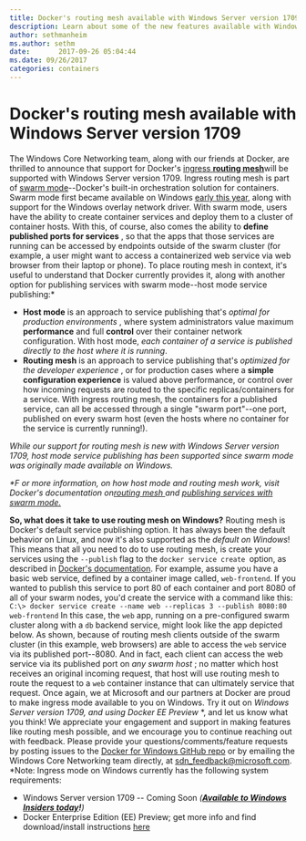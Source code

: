 ```yaml
---
title: Docker's routing mesh available with Windows Server version 1709
description: Learn about some of the new features available with Windows Server version 1709, including Docker's routing mesh. 
author: sethmanheim
ms.author: sethm
date:       2017-09-26 05:04:44
ms.date: 09/26/2017
categories: containers
---
```

# Docker's routing mesh available with Windows Server version 1709

The Windows Core Networking team, along with our friends at Docker, are thrilled to announce that support for Docker's [ingress **routing mesh**](https://docs.docker.com/engine/swarm/ingress/)will be supported with Windows Server version 1709. Ingress routing mesh is part of [swarm mode](https://docs.docker.com/engine/swarm/)\--Docker's built-in orchestration solution for containers. Swarm mode first became available on Windows [early this year](https://blogs.technet.microsoft.com/virtualization/2017/02/09/overlay-network-driver-with-support-for-docker-swarm-mode-now-available-to-windows-insiders-on-windows-10/), along with support for the Windows overlay network driver. With swarm mode, users have the ability to create container services and deploy them to a cluster of container hosts. With this, of course, also comes the ability to **define published ports for services** , so that the apps that those services are running can be accessed by endpoints outside of the swarm cluster (for example, a user might want to access a containerized web service via web browser from their laptop or phone). To place routing mesh in context, it's useful to understand that Docker currently provides it, along with another option for publishing services with swarm mode--host mode service publishing:* 

  * **Host mode** is an approach to service publishing that's _optimal for production environments_ , where system administrators value maximum **performance** and full **control** over their container network configuration. With host mode, _each container of a service is published directly to the host where it is running_.
  * **Routing mesh** is an approach to service publishing that's _optimized for the developer experience_ , or for production cases where a **simple configuration experience** is valued above performance, or control over how incoming requests are routed to the specific replicas/containers for a service. With ingress routing mesh, the containers for a published service, can all be accessed through a single "swarm port"--one port, published on every swarm host (even the hosts where no container for the service is currently running!).



_While our support for routing mesh is new with Windows Server version 1709, host mode service publishing has been supported since swarm mode was originally made available on Windows._

_*F_ _or more information, on how host mode and routing mesh work, visit Docker's documentation on[routing mesh ](https://docs.docker.com/engine/swarm/ingress/)and [publishing services with swarm mode.](https://docs.docker.com/engine/swarm/services/#publish-ports)_

**So, what does it take to use routing mesh on Windows?** Routing mesh is Docker's default service publishing option. It has always been the default behavior on Linux, and now it's also supported as the _default on Windows_! This means that all you need to do to use routing mesh, is create your services using the `--publish` flag to the `docker service create `option, as described in [Docker's documentation](https://docs.docker.com/engine/reference/commandline/service_create/#publish-service-ports-externally-to-the-swarm--p-publish). For example, assume you have a basic web service, defined by a container image called, `web-frontend`. If you wanted to publish this service to port 80 of each container and port 8080 of all of your swarm nodes, you'd create the service with a command like this: `C:\> docker service create --name web --replicas 3 --publish 8080:80 web-frontend` In this case, the `web` app, running on a pre-configured swarm cluster along with a `db` backend service, might look like the app depicted below. As shown, because of routing mesh clients outside of the swarm cluster (in this example, web browsers) are able to access the `web` service via its published port--8080. And in fact, each client can access the web service via its published port on _any swarm host_ ; no matter which host receives an original incoming request, that host will use routing mesh to route the request to a `web` container instance that can ultimately service that request. <!--[![](https://msdnshared.blob.core.windows.net/media/2017/09/routing-mesh1-1024x605.png)](https://msdnshared.blob.core.windows.net/media/2017/09/routing-mesh1.png)--> Once again, we at Microsoft and our partners at Docker are proud to make ingress mode available to you on Windows. Try it out on _Windows Server version 1709, and using Docker EE Preview_ *, and let us know what you think! We appreciate your engagement and support in making features like routing mesh possible, and we encourage you to continue reaching out with feedback. Please provide your questions/comments/feature requests by posting issues to the [Docker for Windows GitHub repo](https://github.com/docker/for-win) or by emailing the Windows Core Networking team directly, at sdn_feedback@microsoft.com. *Note: Ingress mode on Windows currently has the following system requirements: 

  * Windows Server version 1709 -- Coming Soon _(**[Available to Windows Insiders today](https://insider.windows.com/en-us/)!**)_
  * Docker Enterprise Edition (EE) Preview; get more info and find download/install instructions [here](https://blog.docker.com/2017/09/docker-windows-server-1709/)

 

